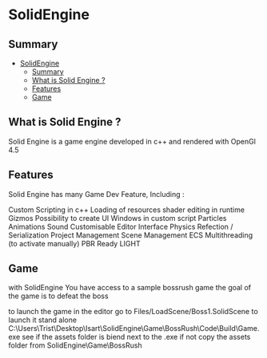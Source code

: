 # SolidEngine

## Summary

- [SolidEngine](#solidengine)
  - [Summary](#summary)
  - [What is Solid Engine ?](#what-is-solid-engine-)
  - [Features](#features)
  - [Game](#game)

## What is Solid Engine ?

Solid Engine is a game engine developed in c++ and rendered with OpenGl 4.5

## Features

Solid Engine has many Game Dev Feature, Including : 

Custom Scripting in c++
Loading of resources
shader editing in runtime
Gizmos
Possibility to create UI Windows in custom script
Particles
Animations
Sound
Customisable Editor Interface
Physics
Refection / Serialization
Project Management
Scene Management
ECS
Multithreading (to activate manually)
PBR Ready LIGHT

## Game

with SolidEngine You have access to a sample bossrush game
the goal of the game is to defeat the boss

to launch the game in the editor go to Files/LoadScene/Boss1.SolidScene
to launch it stand alone C:\Users\Trist\Desktop\Isart\SolidEngine\Game\BossRush\Code\Build\Game.exe
see if the assets folder is biend next to the .exe if not copy the assets folder from SolidEngine\Game\BossRush
